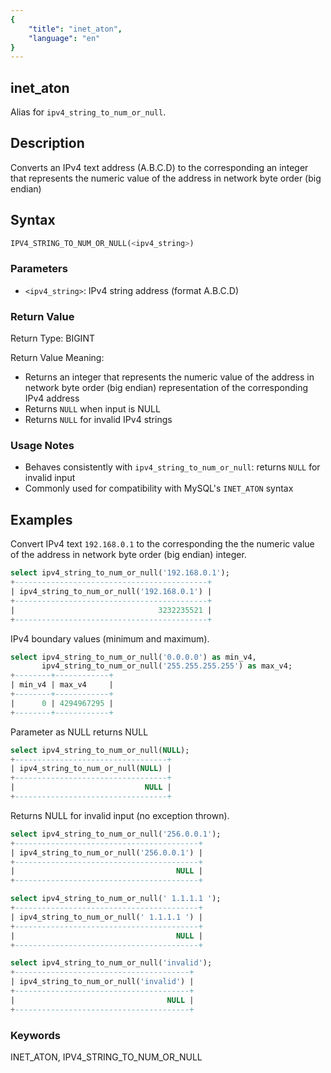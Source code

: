 ```yaml
---
{
    "title": "inet_aton",
    "language": "en"
}
---
```


## inet_aton

Alias for `ipv4_string_to_num_or_null`.

## Description
Converts an IPv4 text address (A.B.C.D) to the corresponding an integer that represents the numeric value of the address in network byte order (big endian)

## Syntax
```sql
IPV4_STRING_TO_NUM_OR_NULL(<ipv4_string>)
```

### Parameters
- `<ipv4_string>`: IPv4 string address (format A.B.C.D)

### Return Value
Return Type: BIGINT

Return Value Meaning:
- Returns an integer that represents the numeric value of the address in network byte order (big endian) representation of the corresponding IPv4 address
- Returns `NULL` when input is NULL
- Returns `NULL` for invalid IPv4 strings

### Usage Notes
- Behaves consistently with `ipv4_string_to_num_or_null`: returns `NULL` for invalid input
- Commonly used for compatibility with MySQL's `INET_ATON` syntax

## Examples

Convert IPv4 text `192.168.0.1` to the corresponding the the numeric value of the address in network byte order (big endian) integer.
```sql
select ipv4_string_to_num_or_null('192.168.0.1');
+-------------------------------------------+
| ipv4_string_to_num_or_null('192.168.0.1') |
+-------------------------------------------+
|                                3232235521 |
+-------------------------------------------+
```

IPv4 boundary values (minimum and maximum).
```sql
select ipv4_string_to_num_or_null('0.0.0.0') as min_v4,
       ipv4_string_to_num_or_null('255.255.255.255') as max_v4;
+--------+------------+
| min_v4 | max_v4     |
+--------+------------+
|      0 | 4294967295 |
+--------+------------+
```

Parameter as NULL returns NULL
```sql
select ipv4_string_to_num_or_null(NULL);
+----------------------------------+
| ipv4_string_to_num_or_null(NULL) |
+----------------------------------+
|                             NULL |
+----------------------------------+
```

Returns NULL for invalid input (no exception thrown).
```sql
select ipv4_string_to_num_or_null('256.0.0.1');
+-----------------------------------------+
| ipv4_string_to_num_or_null('256.0.0.1') |
+-----------------------------------------+
|                                    NULL |
+-----------------------------------------+
```

```sql
select ipv4_string_to_num_or_null(' 1.1.1.1 ');
+-----------------------------------------+
| ipv4_string_to_num_or_null(' 1.1.1.1 ') |
+-----------------------------------------+
|                                    NULL |
+-----------------------------------------+
```

```sql
select ipv4_string_to_num_or_null('invalid');
+---------------------------------------+
| ipv4_string_to_num_or_null('invalid') |
+---------------------------------------+
|                                  NULL |
+---------------------------------------+
```

### Keywords

INET_ATON, IPV4_STRING_TO_NUM_OR_NULL

